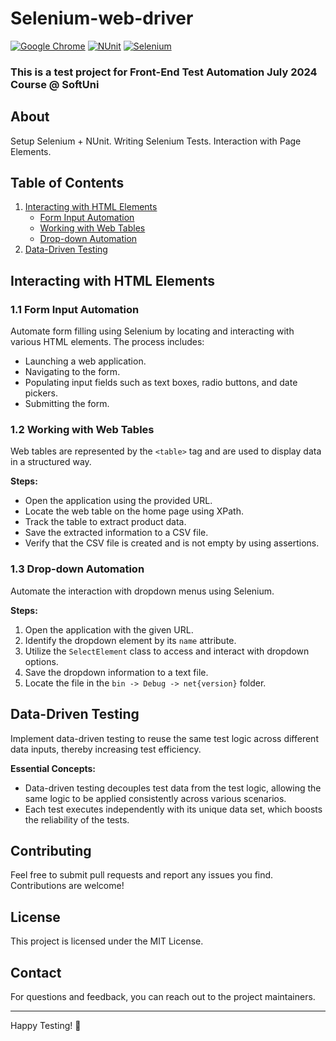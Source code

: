 # Selenium-web-driver

[![Google Chrome](https://img.shields.io/badge/tested%20on-Google%20Chrome-4285F4.svg)](https://www.google.com/chrome/)
[![NUnit](https://img.shields.io/badge/tested%20with-NUnit-22B2B0.svg)](https://nunit.org/)
[![Selenium](https://img.shields.io/badge/tested%20with-Selenium-43B02A.svg)](https://www.selenium.dev/)

### This is a test project for Front-End Test Automation July 2024 Course @ SoftUni

## About
Setup Selenium + NUnit. Writing Selenium Tests. Interaction with Page Elements.

## Table of Contents

1. [Interacting with HTML Elements](#interacting-with-html-elements)
   - [Form Input Automation](#form-input-automation)
   - [Working with Web Tables](#working-with-web-tables)
   - [Drop-down Automation](#drop-down-automation)
2. [Data-Driven Testing](#data-driven-testing)

## Interacting with HTML Elements

### 1.1 Form Input Automation
Automate form filling using Selenium by locating and interacting with various HTML elements. The process includes:

- Launching a web application.
- Navigating to the form.
- Populating input fields such as text boxes, radio buttons, and date pickers.
- Submitting the form.

### 1.2 Working with Web Tables

Web tables are represented by the `<table>` tag and are used to display data in a structured way.

**Steps:**

- Open the application using the provided URL.
- Locate the web table on the home page using XPath.
- Track the table to extract product data.
- Save the extracted information to a CSV file.
- Verify that the CSV file is created and is not empty by using assertions.

### 1.3 Drop-down Automation

Automate the interaction with dropdown menus using Selenium.

**Steps:**

1. Open the application with the given URL.
2. Identify the dropdown element by its `name` attribute.
3. Utilize the `SelectElement` class to access and interact with dropdown options.
4. Save the dropdown information to a text file.
5. Locate the file in the `bin -> Debug -> net{version}` folder.

## Data-Driven Testing

Implement data-driven testing to reuse the same test logic across different data inputs, thereby increasing test efficiency.

**Essential Concepts:**

- Data-driven testing decouples test data from the test logic, allowing the same logic to be applied consistently across various scenarios.
- Each test executes independently with its unique data set, which boosts the reliability of the tests.

## Contributing

Feel free to submit pull requests and report any issues you find. Contributions are welcome!

## License

This project is licensed under the MIT License.

## Contact

For questions and feedback, you can reach out to the project maintainers.

---

Happy Testing! 🚀

